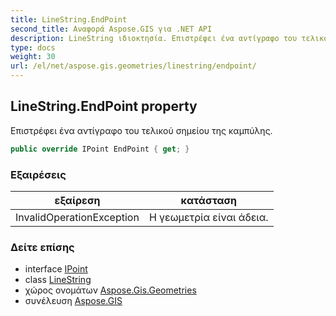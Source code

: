 ```yaml
---
title: LineString.EndPoint
second_title: Αναφορά Aspose.GIS για .NET API
description: LineString ιδιοκτησία. Επιστρέφει ένα αντίγραφο του τελικού σημείου της καμπύλης.
type: docs
weight: 30
url: /el/net/aspose.gis.geometries/linestring/endpoint/
---
```

## LineString.EndPoint property

Επιστρέφει ένα αντίγραφο του τελικού σημείου της καμπύλης.

```csharp
public override IPoint EndPoint { get; }
```

### Εξαιρέσεις

| εξαίρεση | κατάσταση |
| --- | --- |
| InvalidOperationException | Η γεωμετρία είναι άδεια. |

### Δείτε επίσης

* interface [IPoint](../../ipoint/)
* class [LineString](../)
* χώρος ονομάτων [Aspose.Gis.Geometries](../../linestring/)
* συνέλευση [Aspose.GIS](../../../)


